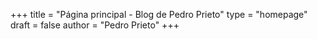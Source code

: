 +++
title = "Página principal - Blog de Pedro Prieto"
type = "homepage"
draft = false
author = "Pedro Prieto"
+++
